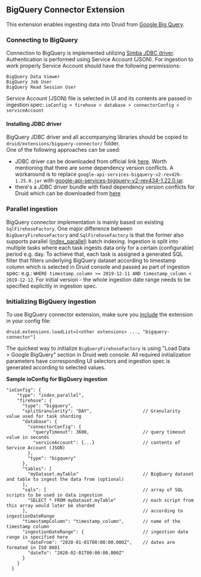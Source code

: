 BigQuery Connector Extension
----------
This extension enables ingesting data into Druid from [Google Big Query](https://cloud.google.com/bigquery).

### Connecting to BigQuery
Connection to BigQuery is implemented utilizing [Simba JDBC driver](https://www.simba.com/drivers/bigquery-odbc-jdbc/).  
Authentication is performed using Service Account (JSON). For ingestion to work properly Service Account should have the
following permissions:
```
BigQuery Data Viewer
BigQuery Job User
BigQuery Read Session User
```

Service Account (JSON) file is selected in UI and its contents are passed in ingestion spec:
`ioConfig > firehose > database > connectorConfig > serviceAccount`

#### Installing JDBC driver
BigQuery JDBC driver and all accompanying libraries should be copied to `druid/extensions/bigquery-connector/` folder.  
One of the following approaches can be used:
- JDBC driver can be downloaded from official link [here](https://cloud.google.com/bigquery/providers/simba-drivers/).
Worth mentioning that there are some dependency version conflicts. A workaround is to replace
`google-api-services-bigquery-v2-rev426-1.25.0.jar` with [google-api-services-bigquery-v2-rev434-1.22.0.jar](https://mvnrepository.com/artifact/com.google.apis/google-api-services-bigquery/v2-rev434-1.22.0).  
- there's a JDBC driver bundle with fixed dependency version conflicts for Druid which can be downloaded from [here](http://pkg.facetdata.com/jdbc/simba-bigquery-jdbc-1.2.2.1004.tar.gz)


### Parallel ingestion
BigQuery connector implementation is mainly based on existing `SqlFirehoseFactory`. One major difference between
`BigQueryFirehoseFactory` and `SqlFirehoseFactory` is that the former also supports parallel
([index_parallel](https://druid.apache.org/docs/latest/ingestion/native-batch.html#parallel-task)) batch indexing.
Ingestion is split into multiple tasks where each task ingests data only for a certain (configurable) period e.g. day.
To achieve that, each task is assigned a generated SQL filter that filters underlying BigQuery dataset according to
timestamp column which is selected in Druid console and passed as part of ingestion spec:
e.g.: `WHERE timestamp_column >= 2019-12-11 AND timestamp_column < 2019-12-12`. For initial version - the whole ingestion
date range needs to be specified explicitly in ingestion spec.

### Initializing BigQuery ingestion
To use BigQuery connector extension, make sure you [include](../../docs/development/extensions.md#loading-extensions) the extension in your config file:
```
druid.extensions.loadList=[<other extensions> ..., "bigquery-connector"]
```
The quickest way to initialize `BigQueryFirehoseFactory` is using "Load Data > Google BigQuery" section in Druid web console.
All required initialization parameters have corresponding UI selectors and ingestion spec is generated according to selected
values.

**Sample ioConfig for BigQuery ingestion**  
```
"ioConfig": {
    "type": "index_parallel",
    "firehose": {
      "type": "bigquery",
      "splitGranularity": "DAY",                   // Granularity value used for task sharding
      "database": {
        "connectorConfig": {
          "queryTimeout": 3600,                    // query timeout value in seconds
          "serviceAccount": {...}                  // contents of Service Account (JSON)
        },
        "type": "bigquery"
      },
      "tables": [
        "myDataset.myTable"                        // BigQuery dataset and table to ingest the data from (optional)
      ],
      "sqls": [                                    // array of SQL scripts to be used in data ingestion
        "SELECT * FROM myDataset.myTable"          // each script from this array would later be sharded
      ],                                           // according to ingestionDateRange
      "timestampColumn": "timestamp_column",       // name of the timestamp column
      "ingestionDateRange": {                      // ingestion date range is specified here
        "dateFrom": "2020-01-01T00:00:00.000Z",    // dates are formated in ISO 8601
        "dateTo": "2020-02-01T00:00:00.000Z"
      }
    }
  }
```